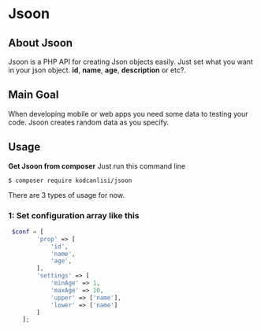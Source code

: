 # Jsoon 

## About Jsoon
Jsoon is a PHP API for creating Json objects easily. Just set what you want in your json object. **id**, **name**, **age**, **description** or etc?. 

## Main Goal
When developing mobile or web apps you need some data to testing your code. Jsoon creates random data as you specify.

## Usage
**Get Jsoon from composer**
Just run this command line 
```
$ composer require kodcanlisi/jsoon
```
There are 3 types of usage for now. 
 ### 1: Set configuration array like this
 
```php
 $conf = [
        'prop' => [
            'id',
            'name',
            'age',
        ],
        'settings' => [
            'minAge' => 1,
            'maxAge' => 10,
            'upper' => ['name'],
            'lower' => ['name']
        ]
    ];
```